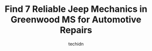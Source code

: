 ---
layout: ampstory
image: https://images.unsplash.com/photo-1568738836391-d15d766832ad?ixlib=rb-4.0.3&ixid=MnwxMjA3fDB8MHxwaG90by1wYWdlfHx8fGVufDB8fHx8&auto=format&fit=crop&w=640&h=853&q=80
author: techidn
featured: false
description: If youre in need of trustworthy and skilled Jeep Mechanic in Greenwood MS, USA, youll be pleased to discover the 7 best Jeep Mechanic in town. Their expertise and commitment to customer sa
title: Find 7 Reliable Jeep Mechanics in Greenwood MS for Automotive Repairs
cover:
   title: Find 7 Reliable Jeep Mechanics in Greenwood MS for Automotive Repairs
   subtitle: Rickpate
   background: https://images.unsplash.com/photo-1568738836391-d15d766832ad?ixlib=rb-4.0.3&ixid=MnwxMjA3fDB8MHxwaG90by1wYWdlfHx8fGVufDB8fHx8&auto=format&fit=crop&w=640&h=853&q=80

pages: 
 - layout: thirds
   top: <h1>#1 Cannon Chrysler Dodge Jeep Ram</h1>
   bottom: "<p>John Pannell and Michael Boulanger were the best in helping us getting our new jeep.  I cant thank them enough for the patience and superior service that they provided m</p>"
   background: https://www.knot35.com/toplist/wp-content/uploads/2023/06/best-jeep-mechanic-1-in-greenwood-ms-1685841824.jpeg
   backgroundblur: true
 - layout: thirds
   top: <h1>#2 Walmart Auto Care Centers</h1>
   bottom: "<p>2202 US-82, Greenwood, MS 38930, United States</p>"
   background: https://www.knot35.com/toplist/wp-content/uploads/2023/06/best-jeep-mechanic-2-in-greenwood-ms-1685841824.jpeg
   cta:
      link: https://www.knot35.com/toplist/find-7-reliable-jeep-mechanics-in-greenwood-ms-for-automotive-repairs/
      text: Find 7 Reliable Jeep Mechanics in Greenwood MS for Automotive Repairs
 - layout: thirds
   top: <h1>#3 Pennzoil Lube & Go</h1>
   bottom: "<p>2004 US-82 W, Greenwood, MS 38930, United States</p>"
   background: https://www.knot35.com/toplist/wp-content/uploads/2023/06/best-jeep-mechanic-3-in-greenwood-ms-1685841825.jpeg
   cta:
      link: https://www.knot35.com/toplist/find-7-reliable-jeep-mechanics-in-greenwood-ms-for-automotive-repairs/
      text: Find 7 Reliable Jeep Mechanics in Greenwood MS for Automotive Repairs
 - layout: thirds
   top: <h1>#4 NAPA Auto Parts - Service Parts Co.</h1>
   bottom: "<p>104 E Market St, Greenwood, MS 38930, United States</p>"
   background: https://images.unsplash.com/photo-1489648022186-8f49310909a0?ixlib=rb-4.0.3&ixid=MnwxMjA3fDB8MHxwaG90by1wYWdlfHx8fGVufDB8fHx8&auto=format&fit=crop&w=640&h=853&q=80
   cta:
      link: https://www.knot35.com/toplist/find-7-reliable-jeep-mechanics-in-greenwood-ms-for-automotive-repairs/
      text: Find 7 Reliable Jeep Mechanics in Greenwood MS for Automotive Repairs
 - layout: thirds
   top: <h1>#5 Village Car Care Center</h1>
   bottom: "<p>805 11th St, Greenwood, MS 38930, United States</p>"
   background: https://images.unsplash.com/photo-1549241520-425e3dfc01cb?ixlib=rb-4.0.3&ixid=MnwxMjA3fDB8MHxwaG90by1wYWdlfHx8fGVufDB8fHx8&auto=format&fit=crop&w=640&h=853&q=80
   cta:
      link: https://www.knot35.com/toplist/find-7-reliable-jeep-mechanics-in-greenwood-ms-for-automotive-repairs/
      text: Find 7 Reliable Jeep Mechanics in Greenwood MS for Automotive Repairs
 - layout: thirds
   top: <h1>#6 Martys Imports & Domestic Auto Repair</h1>
   bottom: "<p>3104 Baldwin Rd, Greenwood, MS 38930, United States</p>"
   background: https://images.unsplash.com/photo-1574169208507-84376144848b?ixlib=rb-4.0.3&ixid=MnwxMjA3fDB8MHxwaG90by1wYWdlfHx8fGVufDB8fHx8&auto=format&fit=crop&w=640&h=853&q=80
   cta:
      link: https://www.knot35.com/toplist/find-7-reliable-jeep-mechanics-in-greenwood-ms-for-automotive-repairs/
      text: Find 7 Reliable Jeep Mechanics in Greenwood MS for Automotive Repairs
 - layout: thirds
   top: <h1>#7 Southside Auto Parts LLC</h1>
   bottom: "<p>3210 Highway 49 S, Greenwood, MS 38930, United States</p>"
   background: https://images.unsplash.com/photo-1567095761054-7a02e69e5c43?ixlib=rb-4.0.3&ixid=MnwxMjA3fDB8MHxwaG90by1wYWdlfHx8fGVufDB8fHx8&auto=format&fit=crop&w=640&h=853&q=80
   cta:
      link: https://www.knot35.com/toplist/find-7-reliable-jeep-mechanics-in-greenwood-ms-for-automotive-repairs/
      text: Find 7 Reliable Jeep Mechanics in Greenwood MS for Automotive Repairs
 - layout: thirds
   middle: Continue reading...
   background: https://images.unsplash.com/photo-1632260260864-caf7fde5ec36?ixlib=rb-4.0.3&ixid=MnwxMjA3fDB8MHxwaG90by1wYWdlfHx8fGVufDB8fHx8&auto=format&fit=crop&w=640&h=853&q=80
   cta:
      link: https://www.knot35.com/toplist/find-7-reliable-jeep-mechanics-in-greenwood-ms-for-automotive-repairs/
      text: Find 7 Reliable Jeep Mechanics in Greenwood MS for Automotive Repairs
      
---